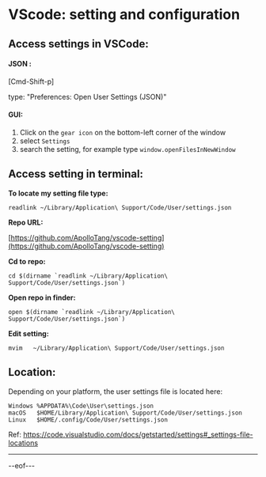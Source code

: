 # VScode: setting and configuration



## Access settings in VSCode:

#### JSON : 

[Cmd-Shift-p] 

type: "Preferences: Open User Settings (JSON)"

#### GUI:

1. Click on the `gear icon` on the bottom-left corner of the window
2. select `Settings` 
3. search the setting, for example type `window.openFilesInNewWindow`





## Access setting in terminal:

**To locate my setting file type:**

```
readlink ~/Library/Application\ Support/Code/User/settings.json
```

**Repo URL:**

[https://github.com/ApolloTang/vscode-setting](https://github.com/ApolloTang/vscode-setting)

**Cd to repo:**

```
cd $(dirname `readlink ~/Library/Application\ Support/Code/User/settings.json`)
```

**Open repo in finder:** 

```
open $(dirname `readlink ~/Library/Application\ Support/Code/User/settings.json`)
```

**Edit setting:**

```
mvim   ~/Library/Application\ Support/Code/User/settings.json
```



## Location:

Depending on your platform, the user settings file is located here:

```
Windows %APPDATA%\Code\User\settings.json
macOS   $HOME/Library/Application\ Support/Code/User/settings.json
Linux   $HOME/.config/Code/User/settings.json
```

Ref: https://code.visualstudio.com/docs/getstarted/settings#_settings-file-locations



---
--eof---

